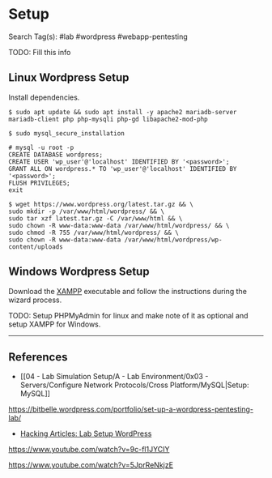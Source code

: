 # Setup

Search Tag(s): #lab #wordpress #webapp-pentesting

TODO: Fill this info

## Linux Wordpress Setup

Install dependencies.

```
$ sudo apt update && sudo apt install -y apache2 mariadb-server mariadb-client php php-mysqli php-gd libapache2-mod-php
```

```
$ sudo mysql_secure_installation
```


```
# mysql -u root -p
CREATE DATABASE wordpress;
CREATE USER 'wp_user'@'localhost' IDENTIFIED BY '<password>';
GRANT ALL ON wordpress.* TO 'wp_user'@'localhost' IDENTIFIED BY '<password>';
FLUSH PRIVILEGES;
exit
```

```
$ wget https://www.wordpress.org/latest.tar.gz && \
sudo mkdir -p /var/www/html/wordpress/ && \
sudo tar xzf latest.tar.gz -C /var/www/html && \
sudo chown -R www-data:www-data /var/www/html/wordpress/ && \
sudo chmod -R 755 /var/www/html/wordpress/ && \
sudo chown -R www-data:www-data /var/www/html/wordpress/wp-content/uploads
```

## Windows Wordpress Setup

Download the [XAMPP](https://www.apachefriends.org/download.html) executable and follow the instructions during the wizard process.

TODO: Setup PHPMyAdmin for linux and make note of it as optional and setup XAMPP for Windows.

---
## References

- [[04 - Lab Simulation Setup/A - Lab Environment/0x03 - Servers/Configure Network Protocols/Cross Platform/MySQL|Setup: MySQL]]

https://bitbelle.wordpress.com/portfolio/set-up-a-wordpress-pentesting-lab/

- [Hacking Articles: Lab Setup WordPress](https://www.hackingarticles.in/penetration-testing-lab-setup-wordpress/)

https://www.youtube.com/watch?v=9c-fl1JYCIY

https://www.youtube.com/watch?v=5JprReNkjzE